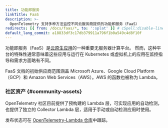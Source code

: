 ```yaml
---
title: 功能即服务
linkTitle: FaaS
description: >-
  OpenTelemetry 支持多种方法监控不同云服务商提供的功能即服务（FaaS）
redirects: [{ from: /docs/faas/*, to: ':splat' }] # cSpell:disable-line
default_lang_commit: a18833df3c17db379911a796f1b0a549c4d8f10f
---
```


功能即服务（FaaS）是[云原生应用][cloud native apps]的一种重要无服务器计算平台。
然而，这种平台的特殊性通常意味着这些应用与运行在 Kubernetes 或虚拟机上的应用在监控指导和需求方面略有不同。

FaaS 文档的初始供应商范围涵盖 Microsoft Azure、Google Cloud Platform（GCP）和
Amazon Web Services（AWS）。AWS 的函数也被称为 Lambda。

### 社区资产 {#community-assets}

OpenTelemetry 社区目前提供了预构建的 Lambda 层，可实现应用的自动检测，也提供了独立的
Collector Lambda 层，适用于手动或自动检测应用时使用。

发布状态可在 [OpenTelemetry-Lambda 仓库](https://github.com/open-telemetry/opentelemetry-lambda)中跟踪。

[cloud native apps]: https://glossary.cncf.io/cloud-native-apps/
